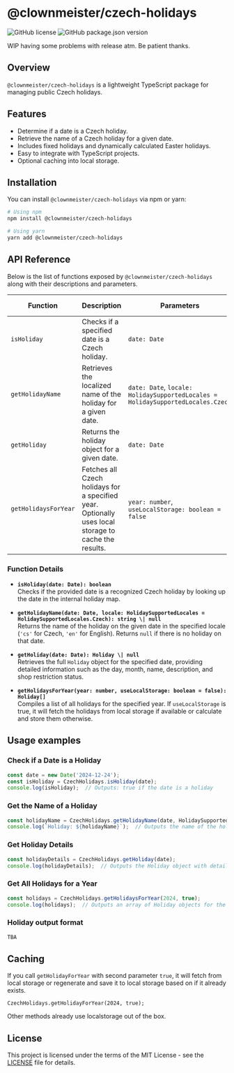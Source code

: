 # @clownmeister/czech-holidays

![GitHub license](https://img.shields.io/github/license/clownmeister/czech-holidays?style=flat-square)
![GitHub package.json version](https://img.shields.io/github/package-json/v/clownmeister/czech-holidays?style=flat-square)

WIP having some problems with release atm. Be patient thanks.

## Overview

`@clownmeister/czech-holidays` is a lightweight TypeScript package for managing public Czech holidays.

## Features

- Determine if a date is a Czech holiday.
- Retrieve the name of a Czech holiday for a given date.
- Includes fixed holidays and dynamically calculated Easter holidays.
- Easy to integrate with TypeScript projects.
- Optional caching into local storage.

## Installation

You can install `@clownmeister/czech-holidays` via npm or yarn:

```bash
# Using npm
npm install @clownmeister/czech-holidays

# Using yarn
yarn add @clownmeister/czech-holidays
```

## API Reference

Below is the list of functions exposed by `@clownmeister/czech-holidays` along with their descriptions and parameters.

| Function             | Description                                                                                          | Parameters                                                                      | Return Type       |
|----------------------|------------------------------------------------------------------------------------------------------|---------------------------------------------------------------------------------|-------------------|
| `isHoliday`          | Checks if a specified date is a Czech holiday.                                                       | `date: Date`                                                                    | `boolean`         |
| `getHolidayName`     | Retrieves the localized name of the holiday for a given date.                                        | `date: Date`, `locale: HolidaySupportedLocales = HolidaySupportedLocales.Czech` | `string \| null`  |
| `getHoliday`         | Returns the holiday object for a given date.                                                         | `date: Date`                                                                    | `Holiday \| null` |
| `getHolidaysForYear` | Fetches all Czech holidays for a specified year. Optionally uses local storage to cache the results. | `year: number`, `useLocalStorage: boolean = false`                              | `Holiday[]`       |

### Function Details

- **`isHoliday(date: Date): boolean`**  
  Checks if the provided date is a recognized Czech holiday by looking up the date in the internal holiday map.

- **`getHolidayName(date: Date, locale: HolidaySupportedLocales = HolidaySupportedLocales.Czech): string \| null`**  
  Returns the name of the holiday on the given date in the specified locale (`'cs'` for Czech, `'en'` for English).
  Returns `null` if there is no holiday on that date.

- **`getHoliday(date: Date): Holiday \| null`**  
  Retrieves the full `Holiday` object for the specified date, providing detailed information such as the day, month,
  name, description, and shop restriction status.

- **`getHolidaysForYear(year: number, useLocalStorage: boolean = false): Holiday[]`**  
  Compiles a list of all holidays for the specified year. If `useLocalStorage` is true, it will fetch the holidays from
  local storage if available or calculate and store them otherwise.

## Usage examples

### Check if a Date is a Holiday

```typescript
const date = new Date('2024-12-24');
const isHoliday = CzechHolidays.isHoliday(date);
console.log(isHoliday);  // Outputs: true if the date is a holiday
```

### Get the Name of a Holiday

```typescript
const holidayName = CzechHolidays.getHolidayName(date, HolidaySupportedLocales.English);
console.log(`Holiday: ${holidayName}`);  // Outputs the name of the holiday if it's a holiday
```

### Get Holiday Details

```typescript
const holidayDetails = CzechHolidays.getHoliday(date);
console.log(holidayDetails);  // Outputs the Holiday object with details
```

### Get All Holidays for a Year

```typescript
const holidays = CzechHolidays.getHolidaysForYear(2024, true);
console.log(holidays);  // Outputs an array of Holiday objects for the year 2024
```

### Holiday output format

```typescript
TBA
```

## Caching

If you call `getHolidayForYear` with second parameter `true`,
it will fetch from local storage or regenerate
and save it to local storage based on if it already exists.

`CzechHolidays.getHolidayForYear(2024, true);`

Other methods already use localstorage out of the box.

## License

This project is licensed under the terms of the MIT License - see the [LICENSE](./LICENSE.md) file for details.
